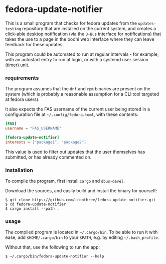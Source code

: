 # fedora-update-notifier

This is a small program that checks for fedora updates from the `updates-testing` repository that are installed on the
current system, and creates a click-able desktop notification (via the `D-Bus` interface for notifications) that takes
the use to a page in the bodhi web interface where they can leave feedback for these updates.

This program could be automated to run at regular intervals - for example, with an autostart entry to run at login, or
with a systemd user session (timer) unit.

### requirements

The program assumes that the `dnf` and `rpm` binaries are present on the system (which is probably a reasonable
assumption for a CLI tool targeted at fedora users).

It also expects the FAS username of the current user being stored in a configuration file at `~/.config/fedora.toml`,
with these contents:

```toml
[FAS]
username = "FAS_USERNAME"

[fedora-update-notifier]
interests = ["package1", "package2"]
```

This value is used to filter out updates that the user themselves has submitted, or has already commented on.

### installation

To compile the program, first install `cargo` and `dbus-devel`.

Download the sources, and easily build and install the binary for yourself:

```console
$ git clone https://github.com/ironthree/fedora-update-notifier.git
$ cd fedora-update-notifier
$ cargo install --path .
```

### usage

The compiled program is located in `~/.cargo/bin`. To be able to run it with ease, add `$HOME/.cargo/bin` to your `$PATH`, e.g. by editing `~/.bash_profile`.

Without that, use the following to run the app:

```console
$ ~/.cargo/bin/fedora-update-notifier --help
```

